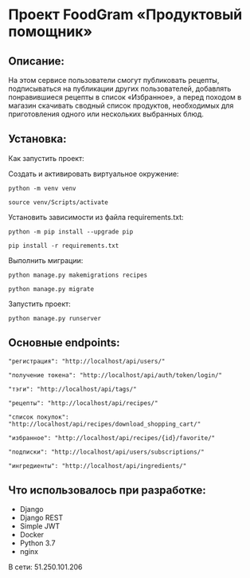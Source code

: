 # Проект FoodGram  «Продуктовый помощник»
## Описание:
На этом сервисе пользователи смогут публиковать рецепты, подписываться на публикации других пользователей, добавлять понравившиеся рецепты в список «Избранное», а перед походом в магазин скачивать сводный список продуктов, необходимых для приготовления одного или нескольких выбранных блюд.

## Установка:
Как запустить проект:

Cоздать и активировать виртуальное окружение:
```
python -m venv venv
```
```
source venv/Scripts/activate
```
Установить зависимости из файла requirements.txt:
```
python -m pip install --upgrade pip
```
```
pip install -r requirements.txt
```
Выполнить миграции:
```
python manage.py makemigrations recipes
```
```
python manage.py migrate
```
Запустить проект:
```
python manage.py runserver
```
## Основные endpoints:
```
"регистрация": "http://localhost/api/users/"
```
```
"получение токена": "http://localhost/api/auth/token/login/"
```
```
"тэги": "http://localhost/api/tags/"
```
```
"рецепты": "http://localhost/api/recipes/"
```
```
"список покупок": "http://localhost/api/recipes/download_shopping_cart/"
```
```
"избранное": "http://localhost/api/recipes/{id}/favorite/"
```
```
"подписки": "http://localhost/api/users/subscriptions/"
```
```
"ингредиенты": "http://localhost/api/ingredients/"
```
## Что использовалось при разработке:
* Django
* Django REST
* Simple JWT
* Docker
* Python 3.7
* nginx

В сети:
51.250.101.206
